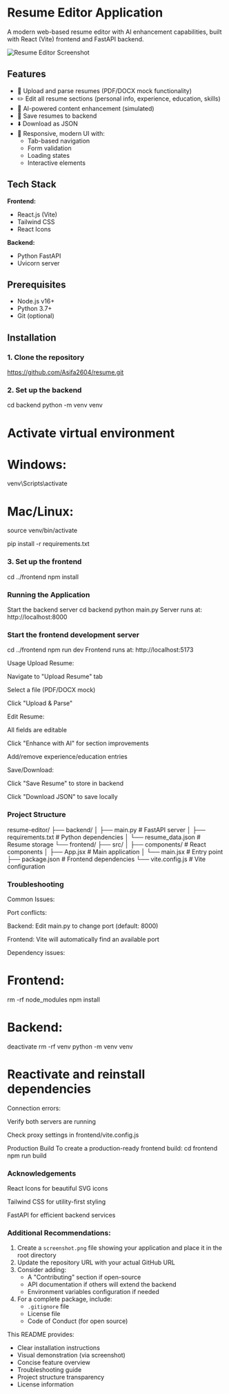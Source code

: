# Resume Editor Application

A modern web-based resume editor with AI enhancement capabilities, built with React (Vite) frontend and FastAPI backend.

![Resume Editor Screenshot](\frontend\src\assets)

## Features

- 📄 Upload and parse resumes (PDF/DOCX mock functionality)
- ✏️ Edit all resume sections (personal info, experience, education, skills)
- 🤖 AI-powered content enhancement (simulated)
- 💾 Save resumes to backend
- ⬇️ Download as JSON
- 🎨 Responsive, modern UI with:
  - Tab-based navigation
  - Form validation
  - Loading states
  - Interactive elements

## Tech Stack

**Frontend:**
- React.js (Vite)
- Tailwind CSS
- React Icons

**Backend:**
- Python FastAPI
- Uvicorn server

## Prerequisites

- Node.js v16+
- Python 3.7+
- Git (optional)

## Installation

### 1. Clone the repository
https://github.com/Asifa2604/resume.git

### 2. Set up the backend
cd backend
python -m venv venv

# Activate virtual environment
# Windows:
venv\Scripts\activate
# Mac/Linux:
source venv/bin/activate

pip install -r requirements.txt

### 3. Set up the frontend
cd ../frontend
npm install

### Running the Application
Start the backend server
cd backend
python main.py
Server runs at: http://localhost:8000

### Start the frontend development server
cd ../frontend
npm run dev
Frontend runs at: http://localhost:5173

Usage
Upload Resume:

Navigate to "Upload Resume" tab

Select a file (PDF/DOCX mock)

Click "Upload & Parse"

Edit Resume:

All fields are editable

Click "Enhance with AI" for section improvements

Add/remove experience/education entries

Save/Download:

Click "Save Resume" to store in backend

Click "Download JSON" to save locally

### Project Structure
resume-editor/
├── backend/
│   ├── main.py            # FastAPI server
│   ├── requirements.txt   # Python dependencies
│   └── resume_data.json   # Resume storage
└── frontend/
    ├── src/
    │   ├── components/    # React components
    │   ├── App.jsx        # Main application
    │   └── main.jsx       # Entry point
    ├── package.json       # Frontend dependencies
    └── vite.config.js     # Vite configuration

### Troubleshooting
Common Issues:

Port conflicts:

Backend: Edit main.py to change port (default: 8000)

Frontend: Vite will automatically find an available port

Dependency issues: 
# Frontend:
rm -rf node_modules
npm install

# Backend:
deactivate
rm -rf venv
python -m venv venv
# Reactivate and reinstall dependencies

Connection errors:

Verify both servers are running

Check proxy settings in frontend/vite.config.js

Production Build
To create a production-ready frontend build:
cd frontend
npm run build

### Acknowledgements
React Icons for beautiful SVG icons

Tailwind CSS for utility-first styling

FastAPI for efficient backend services




### Additional Recommendations:

1. Create a `screenshot.png` file showing your application and place it in the root directory
2. Update the repository URL with your actual GitHub URL
3. Consider adding:
   - A "Contributing" section if open-source
   - API documentation if others will extend the backend
   - Environment variables configuration if needed
4. For a complete package, include:
   - `.gitignore` file
   - License file
   - Code of Conduct (for open source)

This README provides:
- Clear installation instructions
- Visual demonstration (via screenshot)
- Concise feature overview
- Troubleshooting guide
- Project structure transparency
- License information


